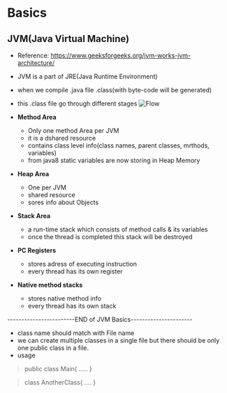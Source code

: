 # Basics

## JVM(Java Virtual Machine)

- Reference: https://www.geeksforgeeks.org/jvm-works-jvm-architecture/
- JVM is a part of JRE(Java Runtime Environment)
- when we compile .java file
  .class(with byte-code will be generated)
- this .class file go through different stages
![Flow](https://media.geeksforgeeks.org/wp-content/uploads/jvm-3.jpg)

- **Method Area**
  - Only one method Area per JVM
  - it is a dshared resource
  - contains class level info(class names, parent classes, mrthods, variables)
  - from java8 static variables are now storing in Heap Memory

- **Heap Area**
  - One per JVM
  - shared resource
  - sores info about Objects

- **Stack Area**
  - a run-time stack
    which consists of method calls & its variables
  - once the thread is completed this stack will be destroyed

- **PC Registers**
  - stores adress of executing instruction
  - every thread has its own register

- **Native method stacks**
  - stores native method info
  - every thread has its own stack

------------------------END of JVM Basics----------------------

- class name should match with File name
- we can create multiple classes in a single file but
  there should be only one public class in a file.
- usage
> public class Main{
  .....
}

> class AnotherClass{
  ....
}